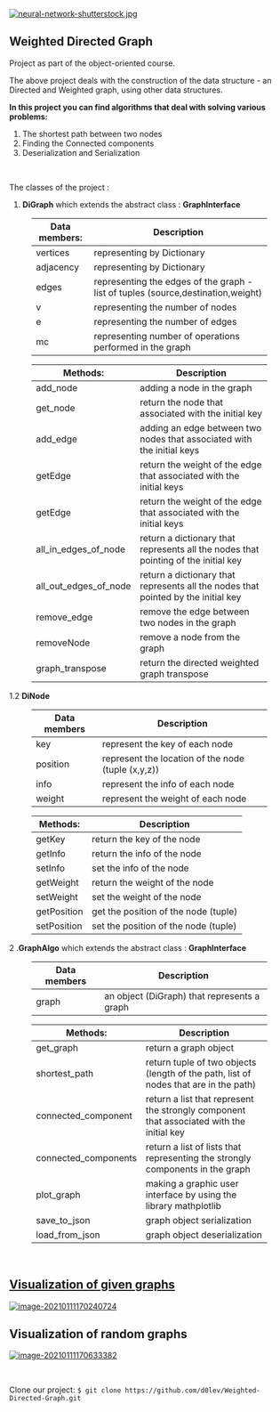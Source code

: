 [![neural-network-shutterstock.jpg](https://i.postimg.cc/fLzS3WMr/neural-network-shutterstock.jpg)](https://postimg.cc/1gd32QnG)


<h2>Weighted Directed Graph</h2>
<p>Project as part of the object-oriented course.</p>
<p>The above project deals with the construction of the data structure - an Directed and Weighted graph, using other data structures.</p>
<p><strong>In this project you can find algorithms that deal with solving various problems:</strong></p>
<ol>
<li>The shortest path between two nodes</li>
<li>Finding the Connected components</li>
<li>Deserialization and Serialization</li>

</ol>
<p>&nbsp;</p>
<p>The classes of the project :</p>
<ol>
<li><strong>DiGraph</strong> which extends the abstract class : <strong>GraphInterface</strong></li>

</ol>
<figure><table>
<thead>
<tr><th>Data members:</th><th>Description</th></tr></thead>
<tbody><tr><td>vertices</td><td>representing by Dictionary</td></tr><tr><td>adjacency</td><td>representing by Dictionary</td></tr><tr><td>edges</td><td>representing the edges of the graph -  list of tuples (source,destination,weight)</td></tr><tr><td>v</td><td>representing the number of nodes</td></tr><tr><td>e</td><td>representing the number of edges</td></tr><tr><td>mc</td><td>representing number of operations performed in the graph</td></tr></tbody>
</table></figure>
<figure><table>
<thead>
<tr><th>Methods:</th><th>Description</th></tr></thead>
<tbody><tr><td>add_node</td><td>adding a node in the graph</td></tr><tr><td>get_node</td><td>return the node that associated with the initial key</td></tr><tr><td>add_edge</td><td>adding an edge between two nodes that associated with the initial keys</td></tr><tr><td>getEdge</td><td>return the weight of the edge that associated with the initial keys</td></tr><tr><td>getEdge</td><td>return the weight of the edge that associated with the initial keys</td></tr><tr><td>all_in_edges_of_node</td><td>return a dictionary that represents all the nodes that  pointing of the initial key</td></tr><tr><td>all_out_edges_of_node</td><td>return a dictionary that represents all the nodes that  pointed by the initial key</td></tr><tr><td>remove_edge</td><td>remove the edge between two nodes in the graph</td></tr><tr><td>removeNode</td><td>remove a node from the graph</td></tr><tr><td>graph_transpose</td><td>return the directed weighted graph transpose</td></tr></tbody>
</table></figure>
<p>1.2 <strong>DiNode</strong>  </p>
<figure><table>
<thead>
<tr><th>Data members</th><th>Description</th></tr></thead>
<tbody><tr><td>key</td><td>represent the key of each node</td></tr><tr><td>position</td><td>represent the location of the node (tuple (x,y,z))</td></tr><tr><td>info</td><td>represent the info of each node</td></tr><tr><td>weight</td><td>represent the weight of each node</td></tr></tbody>
</table></figure>
<figure><table>
<thead>
<tr><th>Methods:</th><th>Description</th></tr></thead>
<tbody><tr><td>getKey</td><td>return the key of the node</td></tr><tr><td>getInfo</td><td>return the info of the node</td></tr><tr><td>setInfo</td><td>set the info of the node</td></tr><tr><td>getWeight</td><td>return the weight of the node</td></tr><tr><td>setWeight</td><td>set the weight of the node</td></tr><tr><td>getPosition</td><td>get the position of the node (tuple)</td></tr><tr><td>setPosition</td><td>set the position of the node (tuple)</td></tr></tbody>
</table></figure>
<p>2 .<strong>GraphAlgo</strong> which extends the abstract class : <strong>GraphInterface</strong></p>
<figure><table>
<thead>
<tr><th>Data members</th><th>Description</th></tr></thead>
<tbody><tr><td>graph</td><td>an object (DiGraph) that represents a graph</td></tr></tbody>
</table></figure>
<figure><table>
<thead>
<tr><th>Methods:</th><th>Description</th></tr></thead>
<tbody><tr><td>get_graph</td><td>return a graph object</td></tr><tr><td>shortest_path</td><td>return tuple of two objects (length of the path, list of nodes that are in the path)</td></tr><tr><td>connected_component</td><td>return a list that represent the strongly component that associated with the initial key</td></tr><tr><td>connected_components</td><td>return a list of lists that representing the strongly components in the graph</td></tr><tr><td>plot_graph</td><td>making a graphic user interface by using the library mathplotlib</td></tr><tr><td>save_to_json</td><td>graph object serialization</td></tr><tr><td>load_from_json</td><td>graph object deserialization</td></tr></tbody>
</table></figure>
<p>&nbsp;</p>
<h2><u>Visualization of given graphs</u></h2>
<a href="https://ibb.co/Cw5QbzX"><img src="https://i.ibb.co/rQGHxmL/image-20210111170240724.png" alt="image-20210111170240724" border="0"></a>
<h2>Visualization of random graphs</h2>
<a href="https://ibb.co/crmBR4L"><img src="https://i.ibb.co/BC1pv0N/image-20210111170633382.png" alt="image-20210111170633382" border="0"></a><p>&nbsp;</p>

Clone our project:
`$ git clone https://github.com/d0lev/Weighted-Directed-Graph.git`
